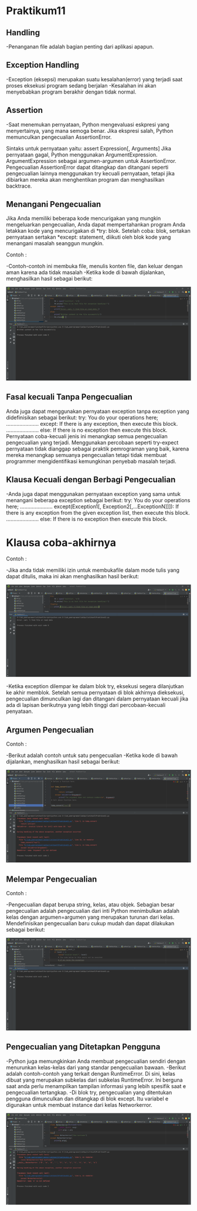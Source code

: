# Praktikum11

## Handling
-Penanganan file adalah bagian penting dari aplikasi apapun.

## Exception Handling
-Exception (eksepsi) merupakan suatu kesalahan(error) yang terjadi saat proses eksekusi program sedang berjalan
-Kesalahan ini akan menyebabkan program berakhir dengan tidak normal.

## Assertion
-Saat menemukan pernyataan, Python mengevaluasi eskpresi yang menyertainya, yang mana semoga benar. Jika ekspresi salah, Python memunculkan pengecualian AssertionError.

Sintaks untuk pernyataan yaitu: assert Expression[, Arguments] Jika pernyataan gagal, Python menggunakan ArgumentExpression. ArgumentExpression sebagai argumen-argumen untuk AssertionError. Pengecualian AssertionError dapat ditangkap dan ditangani seperti pengecualian lainnya menggunakan try kecuali pernyataan, tetapi jika dibiarkan mereka akan menghentikan program dan menghasilkan backtrace.


## Menangani Pengecualian
Jika Anda memiliki beberapa kode mencurigakan yang mungkin mengeluarkan pengecualian, Anda dapat mempertahankan program Anda letakkan kode yang mencurigakan di *try: blok. Setelah coba: blok, sertakan pernyataan sertakan *except: statement, diikuti oleh blok kode yang menangani masalah seanggun mungkin.

Contoh :

-Contoh-contoh ini membuka file, menulis konten file, dan keluar dengan aman karena ada tidak masalah
-Ketika kode di bawah dijalankan, menghasilkan hasil sebagai berikut:

![gambar 1](ss/1.png)

## Fasal kecuali Tanpa Pengecualian
Anda juga dapat menggunakan pernyataan exception tanpa exception yang didefinisikan sebagai berikut: try: You do your operations here; ...................... except: If there is any exception, then execute this block. ...................... else: If there is no exception then execute this block. Pernyataan coba-kecuali jenis ini menangkap semua pengecualian pengecualian yang terjadi. Menggunakan percobaan seperti try-expect pernyataan tidak dianggap sebagai praktik pemrograman yang baik, karena mereka menangkap semuanya pengecualian tetapi tidak membuat programmer mengidentifikasi kemungkinan penyebab masalah terjadi.

## Klausa Kecuali dengan Berbagi Pengecualian
-Anda juga dapat menggunakan pernyataan exception yang sama untuk menangani beberapa exception sebagai berikut: try: You do your operations here; ...................... except(Exception1[, Exception2[,...ExceptionN]]]): If there is any exception from the given exception list, then execute this block. ...................... else: If there is no exception then execute this block.

# Klausa coba-akhirnya
Contoh :

-Jika anda tidak memiliki izin untuk membukafile dalam mode tulis yang dapat ditulis, maka ini akan menghasilkan hasil berikut:

![gambar 2](ss/2.png)

-Ketika exception dilempar ke dalam blok try, eksekusi segera dilanjutkan ke akhir memblok. Setelah semua pernyataan di blok akhirnya dieksekusi, pengecualian dimunculkan lagi dan ditangani dalam pernyataan kecuali jika ada di lapisan berikutnya yang lebih tinggi dari percobaan-kecuali penyataan.

## Argumen Pengecualian
Contoh :

-Berikut adalah contoh untuk satu pengecualian
-Ketika kode di bawah dijalankan, menghasilkan hasil sebagai berikut:

![gambar 3](ss/3.png)

## Melempar Pengecualian
Contoh :

-Pengecualian dapat berupa string, kelas, atau objek. Sebagian besar pengecualian adalah pengecualian dari inti Python menimbulkan adalah kelas dengan argumen=argumen yang merupakan turunan dari kelas. Mendefinisikan pengecualian baru cukup mudah dan dapat dilakukan sebagai berikut:

![gambar 4](ss/4.png)

## Pengecualian yang Ditetapkan Pengguna
-Python juga memungkinkan Anda membuat pengecualian sendiri dengan menurunkan kelas-kelas dari yang standar pengecualian bawaan.
-Berikut adalah contoh-contoh yang terkait dengan RuntimeError. Di sini, kelas dibuat yang merupakan subkelas dari subkelas RuntimeError. Ini berguna saat anda perlu menampilkan tampilan informasi yang lebih spesifik saat e pengecualian tertangkap.
-Di blok try, pengecualian yang ditentukan pengguna dimunculkan dan ditangkap di blok except. Itu variabel e digunakan untuk membuat instance dari kelas Networkerror.

![gambar 5](ss/5.png)
